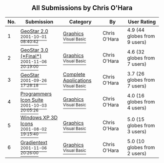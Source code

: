 ﻿<div align="center">

## All Submissions by Chris O'Hara

</div>

No.  | Submission | Category | By   | User Rating
---- | ---------- | -------- | ---- | -----------
1 | [GeoStar 2\.0<br /><sup>2001-10-01 08:40:42</sup>](https://github.com/Planet-Source-Code/chris-o-hara-geostar-2-0__1-27748) | [Graphics<br /><sup>Visual Basic</sup>](../ByCategory/graphics__1-46.md) | Chris O'Hara | 4.9 (44 globes from 9 users)
2 | [GeoStar 3\.0 \(\*Final\*\)<br /><sup>2001-11-06 20:19:00</sup>](https://github.com/Planet-Source-Code/chris-o-hara-geostar-3-0-final__1-28686) | [Graphics<br /><sup>Visual Basic</sup>](../ByCategory/graphics__1-46.md) | Chris O'Hara | 4.6 (32 globes from 7 users)
3 | [GeoStar<br /><sup>2001-09-26 17:28:18</sup>](https://github.com/Planet-Source-Code/chris-o-hara-geostar__1-27548) | [Complete Applications<br /><sup>Visual Basic</sup>](../ByCategory/complete-applications__1-27.md) | Chris O'Hara | 3.7 (26 globes from 7 users)
4 | [Programmers Icon Suite<br /><sup>2001-10-03 20:05:26</sup>](https://github.com/Planet-Source-Code/chris-o-hara-programmers-icon-suite__1-27806) | [Graphics<br /><sup>Visual Basic</sup>](../ByCategory/graphics__1-46.md) | Chris O'Hara | 4.0 (16 globes from 4 users)
5 | [Windows XP 3D Icons<br /><sup>2001-08-02 19:15:40</sup>](https://github.com/Planet-Source-Code/chris-o-hara-windows-xp-3d-icons__1-27784) | [Graphics<br /><sup>Visual Basic</sup>](../ByCategory/graphics__1-46.md) | Chris O'Hara | 5.0 (15 globes from 3 users)
6 | [Gradientext<br /><sup>2001-11-06 20:26:00</sup>](https://github.com/Planet-Source-Code/chris-o-hara-gradientext__1-28687) | [Graphics<br /><sup>Visual Basic</sup>](../ByCategory/graphics__1-46.md) | Chris O'Hara | 5.0 (10 globes from 2 users)
